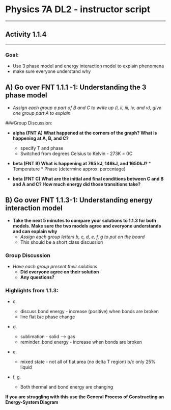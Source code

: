 # Physics 7A DL2 - instructor script

-----------------------

## Activity 1.1.4

-----------------------

### Goal:

* Use 3 phase model and energy interaction model to explain phenomena
* make sure everyone understand why

## A) Go over FNT 1.1.1 -1: Understanding the 3 phase model

- *Assign each group a part of B and C to write up (i, ii, iii, iv, and v), give one group part A to explain*

###Group Discussion:

* **alpha (FNT A) What happened at the corners of the graph? What is happening at A, B, and C?**
    * specify T and phase
    * Switched from degrees Celsius to Kelvin - 273K = 0C

* **beta (FNT B) What is happening at 765 kJ, 146kJ, and 1650kJ?**
		* Temperature
		* Phase (determine approx. percentage)
* **beta (FNT C) What are the initial and final conditions between C and B and A and C? How much
			energy did those transitions take?**

## B) Go over FNT 1.1.3-1: Understanding energy interaction model

* **Take the next 5 minutes to compare your solutions to 1.1.3 for both models. Make sure
		the two models agree and everyone understands and can explain why**
    * *Assign each group letters b, c, d, e, f, g to put on the board*
    * This should be a short class discussion

### Group Discussion

* *Have each group present their solutions*
    * **Did everyone agree on their solution**
    * **Any questions?**

### Highlights from 1.1.3:

* c.
    * discuss bond energy - increase (positive) when bonds are broken
    * line flat b/c phase change
* d.
    * sublimation - solid --> gas
    * reminder: bond energy - increase when bonds are broken

* e.
    * mixed state - not all of flat area (no delta T region) b/c only 25% liquid

* f, g.
    * Both thermal and bond energy are changing

**If you are struggling with this use the General Process of Constructing an Energy-System Diagram**